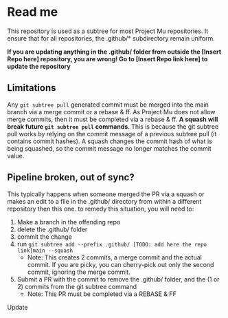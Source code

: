 # Read me

This repository is used as a subtree for most Project Mu repositories. It
ensure that for all repositories, the .github/* subdirectory remain uniform.

**If you are updating anything in the .github/ folder from outside the
[Insert Repo here] repository, you are wrong! Go to [Insert Repo link here] to
update the repository**

## Limitations

Any `git subtree pull` generated commit must be merged into the main branch via
a merge commit or a rebase & ff. As Project Mu does not allow merge commits,
then it must be completed via a rebase & ff. **A squash will break future `git
subtree pull` commands**. This is because the git subtree pull works by relying
on the commit message of a previous subtree pull (it contains commit hashes). A
squash changes the commit hash of what is being squashed, so the commit message
no longer matches the commit value.

## Pipeline broken, out of sync?

This typically happens when someone merged the PR via a squash or makes an edit
to a file in the .github/ directory from within a different repository then
this one. to remedy this situation, you will need to:

1. Make a branch in the offending repo
2. delete the .github/ folder
3. commit the change
4. run `git subtree add --prefix .github/ [TODO: add here the repo link]main --squash`
    - Note: This creates 2 commits, a merge commit and the actual commit.
    If you are picky, you can cherry-pick out only the second commit,
    ignoring the merge commit.
5. Submit a PR with the commit to remove the .github/ folder, and the (1 or 2)
commits from the git subtree command
    - Note: This PR must be completed via a REBASE & FF

Update